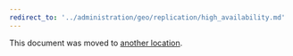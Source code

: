 ```yaml
---
redirect_to: '../administration/geo/replication/high_availability.md'
---
```


This document was moved to [another location](../administration/geo/replication/high_availability.md).
